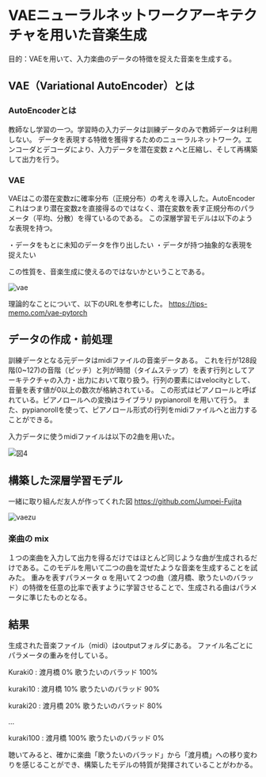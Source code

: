 # VAEニューラルネットワークアーキテクチャを用いた音楽生成
目的：VAEを用いて、入力楽曲のデータの特徴を捉えた音楽を生成する。

## VAE（Variational AutoEncoder）とは
### AutoEncoderとは
教師なし学習の一つ。学習時の入力データは訓練データのみで教師データは利用しない。
データを表現する特徴を獲得するためのニューラルネットワーク。エンコーダとデコーダにより、入力データを潜在変数 z へと圧縮し、そして再構築して出力を行う。

### VAE
VAEはこの潜在変数zに確率分布（正規分布）の考えを導入した。AutoEncoder
これはつまり潜在変数zを直接得るのではなく、潜在変数を表す正規分布のパラメータ（平均、分散）を得ているのである。
この深層学習モデルは以下のような表現を持つ。

・データをもとに未知のデータを作り出したい
・データが持つ抽象的な表現を捉えたい

この性質を、音楽生成に使えるのではないかということである。

![vae](https://user-images.githubusercontent.com/57475794/89713275-a81bae00-d9d1-11ea-8758-f4a217a51286.png)

理論的なことについて、以下のURLを参考にした。
https://tips-memo.com/vae-pytorch


## データの作成・前処理
訓練データとなる元データはmidiファイルの音楽データある。
これを行が128段階(0~127)の音階（ピッチ）と列が時間（タイムステップ）を表す行列としてアーキテクチャの入力・出力において取り扱う。行列の要素にはvelocityとして、音量を表す値が0以上の数次が格納されている。
この形式はピアノロールと呼ばれている。ピアノロールへの変換はライブラリ pypianoroll を用いて行う。
また、pypianorollを使って、ピアノロール形式の行列をmidiファイルへと出力することができる。


入力データに使うmidiファイルは以下の2曲を用いた。

![図4](https://user-images.githubusercontent.com/57475794/89713829-3fcecb80-d9d5-11ea-8117-4130caac5824.png)


## 構築した深層学習モデル
一緒に取り組んだ友人が作ってくれた図
https://github.com/Jumpei-Fujita

![vaezu](https://user-images.githubusercontent.com/57475794/89714522-414ec280-d9da-11ea-891d-a64c595768df.png)

### 楽曲の mix

１つの楽曲を入力して出力を得るだけではほとんど同じような曲が生成されるだけである。このモデルを用いて二つの曲を混ぜたような音楽を生成することを試みた。
重みを表すパラメータ α を用いて２つの曲（渡月橋、歌うたいのバラッド）の特徴を任意の比率で表すように学習させることで、生成される曲はパラメータに準じたものとなる。



## 結果
生成された音楽ファイル（midi）はoutputフォルダにある。
ファイル名ごとにパラメータの重みを付している。

Kuraki0 : 渡月橋 0%  歌うたいのバラッド 100%


kuraki10 : 渡月橋 10%  歌うたいのバラッド 90%


kuraki20 : 渡月橋 20%  歌うたいのバラッド 80%


…


kuraki100 : 渡月橋 100%  歌うたいのバラッド 0%



聴いてみると、確かに楽曲「歌うたいのバラッド」から「渡月橋」への移り変わりを感じることができ、構築したモデルの特質が発揮されていることがわかる。

